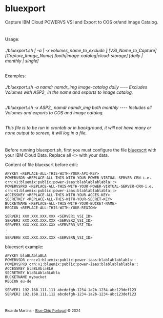 # bluexport
Capture IBM Cloud POWERVS VSI and Export to COS or/and Image Catalog.
#
 Usage:    <h6>./bluexport.sh [ -a | -x volumes_name_to_exclude ] [VSI_Name_to_Capture] [Capture_Image_Name] [both|image-catalog|cloud-storage] [daily | monthly | single]</h6>

 Examples:  <h6>./bluexport.sh -a namdr namdr_img image-catalog daily  *---- Excludes Volumes with ASP2_ in the name and exports to image catalog.*</h6>
   <h6>./bluexport.sh -x ASP2_ namdr namdr_img both monthly  ---- Includes all Volumes and exports to COS and image catalog.</h6>

 *This file is to be run in crontab or in background, it will not have many or none output to screen, it will log in a file.*
#
Before running bluexport.sh, first you must configure the file <U>bluexscrt</U> with your IBM Cloud Data. Replace all <> with your data.

Content of file bluexscrt before edit:  

```
APYKEY <REPLACE-ALL-THIS-WITH-YOUR-API-KEY>  
POWERVSDR <REPLACE-ALL-THIS-WITH-YOUR-POWER-VIRTUAL-SERVER-CRN-i.e.   crn:v1:bluemix:public:power-iaas:blablablablabla::>  
POWERVSPRD <REPLACE-ALL-THIS-WITH-YOUR-POWER-VIRTUAL-SERVER-CRN-i.e.  crn:v1:bluemix:public:power-iaas:blablablablabla::>  
ACCESSKEY <REPLACE-ALL-THIS-WITH-YOUR-ACCES-KEY>  
SECRETKEY <REPLACE-ALL-THIS-WITH-YOUR-SECRET-KEY>  
BUCKETNAME <REPLACE-ALL-THIS-WITH-YOUR-BUCKET-NAME>  
REGION <REPLACE-ALL-THIS-WITH-YOUR-REGION>  
  
SERVER1 XXX.XXX.XXX.XXX <SERVER1_VSI_ID>
SERVER2 XXX.XXX.XXX.XXX <SERVER2_VSI_ID>
SERVER3 XXX.XXX.XXX.XXX <SERVER3_VSI_ID>
.  
.  
SERVERN XXX.XXX.XXX.XXX <SERVERN_VSI_ID>
```

bluexscrt example:
```
APYKEY blaBLAblaBLA  
POWERVSDR crn:v1:bluemix:public:power-iaas:blablablablabla::  
POWERVSPRD crn:v1:bluemix:public:power-iaas:blablablablabla::  
ACCESSKEY blaBLAblaBLA  
SECRETKEY blaBLAblaBLAbla  
BUCKETNAME mybucket  
REGION eu-de  
  
SERVER1 192.168.111.111 abcdefgh-1234-1a2b-1234-abc123def123
SERVER2 192.168.111.112 abcdefgh-1234-1a2b-1234-abc123def123
```

#
  <sub>Ricardo Martins - [Blue Chip Portugal](http://www.bluechip.pt) © 2024</sub>  
